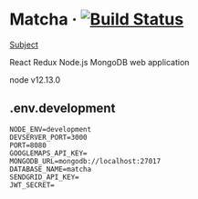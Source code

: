 # Matcha &middot; [![Build Status](https://travis-ci.com/sevngo/matcha.svg?branch=master)](https://travis-ci.com/sevngo/matcha)

[Subject](https://github.com/sevngo/Matcha/blob/master/subject.pdf)

React Redux Node.js MongoDB web application

node v12.13.0

## .env.development

```
NODE_ENV=development
DEVSERVER_PORT=3000
PORT=8080
GOOGLEMAPS_API_KEY=
MONGODB_URL=mongodb://localhost:27017
DATABASE_NAME=matcha
SENDGRID_API_KEY=
JWT_SECRET=
```
